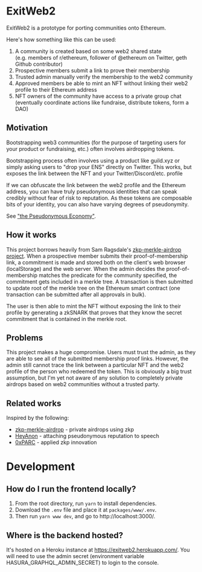# ExitWeb2

ExitWeb2 is a prototype for porting communities onto Ethereum.

Here's how something like this can be used:
1. A community is created based on some web2 shared state (e.g. members of r/ethereum, follower of @ethereum on Twitter, geth Github contributor)
2. Prospective members submit a link to prove their membership 
3. Trusted admin manually verify the membership to the web2 community
4. Approved members be able to mint an NFT without linking their web2 profile to their Ethereum address
5. NFT owners of the community have access to a private group chat (eventually coordinate actions like fundraise, distribute tokens, form a DAO)

## Motivation 

Bootstrapping web3 communities (for the purpose of targeting users for your product or fundraising, etc.) often involves airdropping tokens.

Bootstrapping process often involves using a product like guild.xyz or simply asking users to "drop your ENS" directly on Twitter. This works, but exposes the link between the NFT and your Twitter/Discord/etc. profile

If we can obfuscate the link between the web2 profile and the Ethereum address, you can have truly pseudonymous identities that can speak credibly without fear of risk to reputation. As these tokens are composable bits of your identity, you can also have varying degrees of pseudonymity.

See ["the Pseudonymous Economy"](https://www.youtube.com/watch?v=urtXRg9Nl3k).

## How it works

This project borrows heavily from Sam Ragsdale's [zkp-merkle-airdrop project](https://github.com/a16z/zkp-merkle-airdrop-contracts/). When a prospective member submits their proof-of-membership link, a commitment is made and stored both on the client's web browser (localStorage) and the web server. When the admin decides the proof-of-membership matches the predicate for the community specified, the commitment gets included in a merkle tree. A transaction is then submitted to update root of the merkle tree on the Ethereum smart contract (one transaction can be submitted after all approvals in bulk).

The user is then able to mint the NFT without exposing the link to their profile by generating a zkSNARK that proves that they know the secret commitment that is contained in the merkle root.

## Problems

This project makes a huge compromise. Users must trust the admin, as they are able to see all of the submitted membership proof links. However, the admin still cannot trace the link between a particular NFT and the web2 profile of the person who redeemed the token. This is obviously a big trust assumption, but I'm yet not aware of any solution to completely private airdrops based on web2 communities without a trusted party.

## Related works

Inspired by the following:
- [zkp-merkle-airdrop](https://github.com/a16z/zkp-merkle-airdrop-contracts/) -  private airdrops using zkp
- [HeyAnon](https://www.heyanon.xyz/) - attaching pseudonymous reputation to speech
- [0xPARC](https://0xparc.org/) - applied zkp innovation


# Development

## How do I run the frontend locally?

1. From the root directory, run `yarn` to install dependencies.
2. Download the `.env` file and place it at `packages/www/.env`.
3. Then run `yarn www dev`, and go to http://localhost:3000/.


## Where is the backend hosted?

It's hosted on a Heroku instance at https://exitweb2.herokuapp.com/.
You will need to use the admin secret (environment variable HASURA_GRAPHQL_ADMIN_SECRET) to login to the console.


<!-- ## How do I start the hasura console?

1. Go to `hasura/config.yaml` and commment in the staging `admin_secret` & `endpoint` values.

2. Go to `hasura/metadata/databases/databases.yaml` and comment in the staging `database_url` value.

From inside the `/hasura` directory, run the following command:

```bash
$ hasura console
```

## How do I run migrations on production?

1. Go to `hasura/config.yaml` and commment in the production `admin_secret` & `endpoint` values.

2. Go to `hasura/metadata/databases/databases.yaml` and comment in the `database_url` value.

3. Run this command to apply migrations

```bash
$ hasura migrate apply --all-databases
```

4. Run the following two commands to apply metadata/permissions

```bash
$ hasura metadata apply --endpoint 'https://apemonitor-production.herokuapp.com/'
$ hasura metadata reload --endpoint 'https://apemonitor-production.herokuapp.com/'
``` -->
